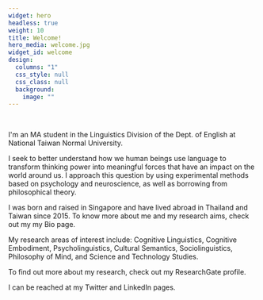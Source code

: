 ```yaml
---
widget: hero
headless: true
weight: 10
title: Welcome!
hero_media: welcome.jpg
widget_id: welcome
design:
  columns: "1"
  css_style: null
  css_class: null
  background:
    image: ""
---
```

<br>

I'm an MA student in the Linguistics Division of the Dept. of English at National Taiwan Normal University.

I seek to better understand how we human beings use language to transform thinking power into meaningful forces that have an impact on the world around us. I approach this question by using experimental methods based on psychology and neuroscience, as well as borrowing from philosophical theory.

I was born and raised in Singapore and have lived abroad in Thailand and Taiwan since 2015. To know more about me and my research aims, check out my my Bio page.

My research areas of interest include: Cognitive Linguistics, Cognitive Embodiment, Psycholinguistics, Cultural Semantics, Sociolinguistics, Philosophy of Mind, and Science and Technology Studies.

To find out more about my research, check out my ResearchGate profile.

I can be reached at my Twitter and LinkedIn pages.